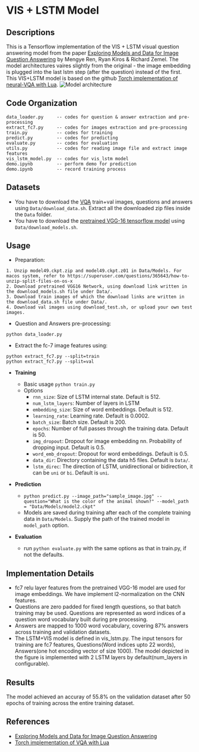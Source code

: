 # VIS + LSTM Model

## Descriptions
This is a Tensorflow implementation of the VIS + LSTM visual question answering model from the paper [Exploring Models and Data for Image Question Answering][1]
by Mengye Ren, Ryan Kiros & Richard Zemel. The model architectures vaires slightly from the original - the image embedding is plugged into the last lstm step (after the question) instead of the first. This VIS+LSTM model is based on the github [Torch implementation of neural-VQA with Lua][2]. 
![Model architecture](http://i.imgur.com/Jvixx2W.jpg)

## Code Organization
```
data_loader.py     -- codes for question & answer extraction and pre-processing
extract_fc7.py     -- codes for images extraction and pre-processing
train.py           -- codes for training
predict.py         -- codes for predicting
evaluate.py        -- codes for evaluation
utils.py           -- codes for reading image file and extract image features
vis_lstm_model.py  -- codes for vis_lstm model
demo.ipynb         -- perform demo for prediction
demo.ipynb         -- record training process
```

## Datasets
- You have to download the [VQA][3] train+val images, questions and answers using `Data/download_data.sh`. Extract all the downloaded zip files inside the `Data` folder.
- You have to download the [pretrained VGG-16 tensorflow model][4] using `Data/download_models.sh`.

## Usage

- Preparation:
```
1. Unzip model49.ckpt.zip and model49.ckpt.z01 in Data/Models. For macos system, refer to https://superuser.com/questions/365643/how-to-unzip-split-files-on-os-x
2. Download pretrained VGG16 Network, using download link written in the download_models.sh file under Data/.
3. Download train images of which the download links are written in the download_data.sh file under Data/.
4. Download val images using download_test.sh, or upload your own test images.
```

- Question and Answers pre-processing:
```
python data_loader.py
```

- Extract the fc-7 image features using:
```
python extract_fc7.py --split=train
python extract_fc7.py --split=val
```

- <b>Training</b>
  * Basic usage `python train.py`
  * Options
    - `rnn_size`: Size of LSTM internal state. Default is 512.
    - `num_lstm_layers`: Number of layers in LSTM
    - `embedding_size`: Size of word embeddings. Default is 512.
    - `learning_rate`: Learning rate. Default is 0.0002.
    - `batch_size`: Batch size. Default is 200.
    - `epochs`: Number of full passes through the training data. Default is 50.
    - `img_dropout`:  Dropout for image embedding nn. Probability of dropping input. Default is 0.5.
    - `word_emb_dropout`: Dropout for word embeddings. Default is 0.5.
    - `data_dir`: Directory containing the data h5 files. Default is `Data/`.
    - `lstm_direc`: The direction of LSTM, unidirectional or bidirection, it can be `uni` or `bi`. Default is `uni`.
    
- <b>Prediction</b>
  * ```python predict.py --image_path="sample_image.jpg" --question="What is the color of the animal shown?" --model_path = "Data/Models/model2.ckpt"```
  * Models are saved during training after each of the complete training data in ```Data/Models```. Supply the path of the trained model in ```model_path``` option.
  
- <b>Evaluation</b>
  * run `python evaluate.py` with the same options as that in train.py, if not the defaults.

## Implementation Details
- fc7 relu layer features from the pretrained VGG-16 model are used for image embeddings. We have implement l2-normalization on the CNN features.
- Questions are zero padded for fixed length questions, so that batch training may be used. Questions are represented as word indices of a question word vocabulary built during pre processing.
- Answers are mapped to 1000 word vocabulary, covering 87% answers across training and validation datasets.
- The LSTM+VIS model is defined in vis_lstm.py. The input tensors for training are fc7 features, Questions(Word indices upto 22 words), Answers(one hot encoding vector of size 1000). The model depicted in the figure is implemented with 2 LSTM layers by default(num_layers in configurable).

## Results
The model achieved an accuray of 55.8% on the validation dataset after 50 epochs of training across the entire training dataset.


## References
- [Exploring Models and Data for Image Question Answering][1]
- [Torch implementation of VQA with Lua][2]

[1]: http://arxiv.org/abs/1505.02074
[2]: https://github.com/abhshkdz/neural-vqa/
[3]: https://visualqa.org/download.html
[4]: https://github.com/ry/tensorflow-vgg16

